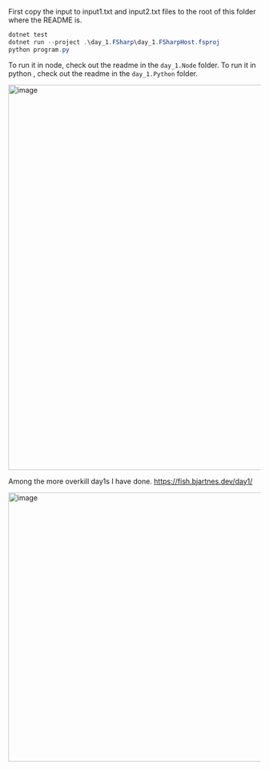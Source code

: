 First copy the input to input1.txt and input2.txt files
to the root of this folder where the README is.

```powershell
dotnet test
dotnet run --project .\day_1.FSharp\day_1.FSharpHost.fsproj
python program.py
```

To run it in node, check out the readme in the ```day_1.Node``` folder.
To run it in python , check out the readme in the ```day_1.Python``` folder.

<img width="770" alt="image" src="https://github.com/user-attachments/assets/90e52370-af5b-444d-84fe-0bf2b31d1d78">

Among the more overkill day1s I have done.
https://fish.bjartnes.dev/day1/

<img width="538" alt="image" src="https://github.com/user-attachments/assets/ef4527e9-a590-4e8d-9982-5e56ce7ab361">
